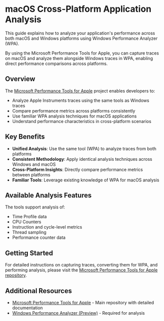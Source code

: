 # macOS Cross-Platform Application Analysis

This guide explains how to analyze your application's performance across both macOS and Windows platforms using Windows Performance Analyzer (WPA). 

By using the Microsoft Performance Tools for Apple, you can capture traces on macOS and analyze them alongside Windows traces in WPA, enabling direct performance comparisons across platforms.

## Overview

The [Microsoft Performance Tools for Apple](https://github.com/microsoft/Microsoft-Performance-Tools-Apple) project enables developers to:
- Analyze Apple Instruments traces using the same tools as Windows traces
- Compare performance metrics across platforms consistently
- Use familiar WPA analysis techniques for macOS applications
- Understand performance characteristics in cross-platform scenarios

## Key Benefits

- **Unified Analysis**: Use the same tool (WPA) to analyze traces from both platforms
- **Consistent Methodology**: Apply identical analysis techniques across Windows and macOS
- **Cross-Platform Insights**: Directly compare performance metrics between platforms
- **Familiar Tools**: Leverage existing knowledge of WPA for macOS analysis

## Available Analysis Features

The tools support analysis of:
- Time Profile data
- CPU Counters
- Instruction and cycle-level metrics
- Thread sampling
- Performance counter data

## Getting Started

For detailed instructions on capturing traces, converting them for WPA, and performing analysis, please visit the [Microsoft Performance Tools for Apple repository](https://github.com/microsoft/Microsoft-Performance-Tools-Apple).

## Additional Resources

- [Microsoft Performance Tools for Apple](https://github.com/microsoft/Microsoft-Performance-Tools-Apple) - Main repository with detailed documentation
- [Windows Performance Analyzer (Preview)](https://www.microsoft.com/en-us/p/windows-performance-analyzer-preview/9n58qrw40dfw) - Required for analysis
